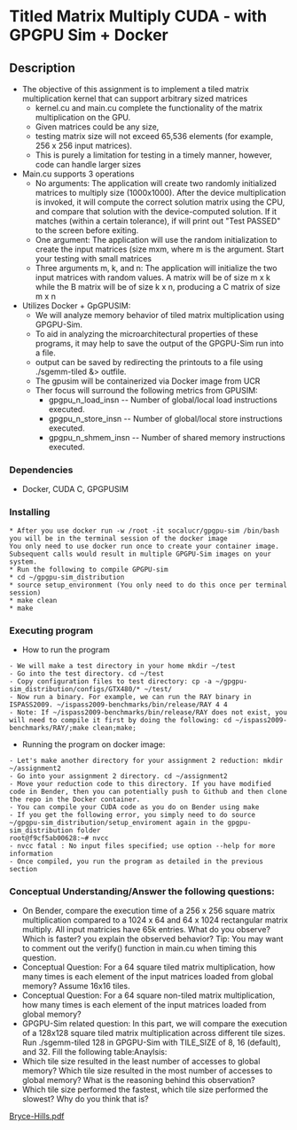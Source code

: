 # Titled Matrix Multiply CUDA - with GPGPU Sim + Docker

## Description

- The objective of this assignment is to implement a tiled matrix multiplication kernel that can support arbitrary sized matrices
  - kernel.cu and main.cu complete the functionality of the matrix multiplication on the GPU.
  - Given matrices could be any size,
  - testing matrix size will not exceed 65,536 elements (for example, 256 x 256 input matrices).
  - This is purely a limitation for testing in a timely manner, however, code can handle larger sizes
- Main.cu supports 3 operations
  - No arguments: The application will create two randomly initialized matrices to multiply size (1000x1000). After the device multiplication is invoked, it will compute the correct solution matrix using the CPU, and compare that solution with the device-computed solution. If it matches (within a certain tolerance), if will print out "Test PASSED" to the screen before exiting.
  - One argument: The application will use the random initialization to create the input matrices (size mxm, where m is the argument. Start your testing with small matrices
  - Three arguments m, k, and n: The application will initialize the two input matrices with random values. A matrix will be of size m x k while the B matrix will be of size k x n, producing a C matrix of size m x n
- Utilizes Docker + GpGPUSIM:
  - We will analyze memory behavior of tiled matrix multiplication using GPGPU-Sim.
  - To aid in analyzing the microarchitectural properties of these programs, it may help to save the output of the GPGPU-Sim run into a file.
  - output can be saved by redirecting the printouts to a file using ./sgemm-tiled &> outfile.
  - The gpusim will be containerized via Docker image from UCR
  - Ther focus will surround the following metrics from GPUSIM:
    - gpgpu_n_load_insn  -- Number of global/local load instructions executed.
    - gpgpu_n_store_insn -- Number of global/local store instructions executed.
    - gpgpu_n_shmem_insn -- Number of shared memory instructions executed. 


### Dependencies

* Docker, CUDA C, GPGPUSIM

### Installing

```
* After you use docker run -w /root -it socalucr/gpgpu-sim /bin/bash you will be in the terminal session of the docker image
You only need to use docker run once to create your container image. Subsequent calls would result in multiple GPGPU-Sim images on your system.
* Run the following to compile GPGPU-sim
* cd ~/gpgpu-sim_distribution
* source setup_environment (You only need to do this once per terminal session)
* make clean
* make
```

### Executing program

* How to run the program
```
- We will make a test directory in your home mkdir ~/test
- Go into the test directory. cd ~/test
- Copy configuration files to test directory: cp -a ~/gpgpu-sim_distribution/configs/GTX480/* ~/test/
- Now run a binary. For example, we can run the RAY binary in ISPASS2009. ~/ispass2009-benchmarks/bin/release/RAY 4 4
- Note: If ~/ispass2009-benchmarks/bin/release/RAY does not exist, you will need to compile it first by doing the following: cd ~/ispass2009-benchmarks/RAY/;make clean;make;
```
* Running the program on docker image:
```
- Let's make another directory for your assignment 2 reduction: mkdir ~/assignment2
- Go into your assignment 2 directory. cd ~/assignment2
- Move your reduction code to this directory. If you have modified code in Bender, then you can potentially push to Github and then clone the repo in the Docker container.
- You can compile your CUDA code as you do on Bender using make
- If you get the following error, you simply need to do source ~/gpgpu-sim_distribution/setup_enviroment again in the gpgpu-sim_distribution folder
root@f9cf5ab00628:~# nvcc
- nvcc fatal : No input files specified; use option --help for more information
- Once compiled, you run the program as detailed in the previous section
```

### Conceptual Understanding/Answer the following questions:

* On Bender, compare the execution time of a 256 x 256 square matrix multiplication compared to a 1024 x 64 and 64 x 1024 rectangular matrix multiply. All input matricies have 65k entries. What do you observe? Which is faster? you explain the observed behavior? Tip: You may want to comment out the verify() function in main.cu when timing this question.
* Conceptual Question: For a 64 square tiled matrix multiplication, how many times is each element of the input matrices loaded from global memory? Assume 16x16 tiles.  
* Conceptual Question: For a 64 square non-tiled matrix multiplication, how many times is each element of the input matrices loaded from global memory?
* GPGPU-Sim related question: In this part, we will compare the execution of a 128x128 square tiled matrix multiplication across different tile sizes. Run ./sgemm-tiled 128 in GPGPU-Sim with TILE_SIZE of 8, 16 (default), and 32. Fill the following table:Anaylsis:
* Which tile size resulted in the least number of accesses to global memory? Which tile size resulted in the most number of accesses to global memory? What is the reasoning behind this observation?
* Which tile size performed the fastest, which tile size performed the slowest? Why do you think that is?

[Bryce-Hills.pdf](https://github.com/brycehills/Tiled_Matrix_Multiply_GPU-SIM/files/12589446/Bryce-Hills.pdf)


